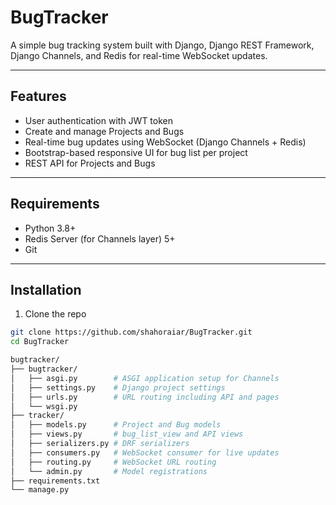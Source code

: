 # BugTracker

A simple bug tracking system built with Django, Django REST Framework, Django Channels, and Redis for real-time WebSocket updates.

---

## Features

- User authentication with JWT token
- Create and manage Projects and Bugs
- Real-time bug updates using WebSocket (Django Channels + Redis)
- Bootstrap-based responsive UI for bug list per project
- REST API for Projects and Bugs

---

## Requirements

- Python 3.8+
- Redis Server (for Channels layer) 5+
- Git

---

## Installation

1. Clone the repo

```bash
git clone https://github.com/shahoraiar/BugTracker.git
cd BugTracker

bugtracker/
├── bugtracker/
│   ├── asgi.py        # ASGI application setup for Channels
│   ├── settings.py    # Django project settings
│   ├── urls.py        # URL routing including API and pages
│   └── wsgi.py
├── tracker/
│   ├── models.py      # Project and Bug models
│   ├── views.py       # bug_list_view and API views
│   ├── serializers.py # DRF serializers
│   ├── consumers.py   # WebSocket consumer for live updates
│   ├── routing.py     # WebSocket URL routing
│   └── admin.py       # Model registrations
├── requirements.txt
└── manage.py


